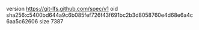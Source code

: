 version https://git-lfs.github.com/spec/v1
oid sha256:c5400bd644a9c6b085fef726f43f691bc2b3d8058760e4d68e6a4c6aa5c62606
size 7387
